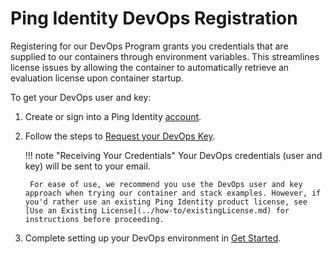 # Ping Identity DevOps Registration

Registering for our DevOps Program grants you credentials that are supplied to our containers through environment variables. This streamlines license issues by allowing the container to automatically retrieve an evaluation license upon container startup.

To get your DevOps user and key:

1. Create or sign into a Ping Identity [account](https://www.pingidentity.com/en/account/sign-on.html).
1. Follow the steps to [Request your DevOps Key](prodLicense.md#obtaining-a-ping-identity-devops-user-and-key).

    !!! note "Receiving Your Credentials"
        Your DevOps credentials (user and key) will be sent to your email.

        For ease of use, we recommend you use the DevOps user and key approach when trying our container and stack examples. However, if you'd rather use an existing Ping Identity product license, see [Use an Existing License](../how-to/existingLicense.md) for instructions before proceeding.

1. Complete setting up your DevOps environment in [Get Started](../get-started/getStarted.md).
